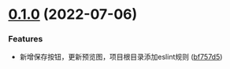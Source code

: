 # [0.1.0](https://github.com/hefeixiao/vue-minder-editor-modify/compare/v0.3.12...v0.1.0) (2022-07-06)

### Features

* 新增保存按钮，更新预览图，项目根目录添加eslint规则 ([bf757d5](https://github.com/hefeixiao/vue-minder-editor-modify/commit/bf757d577c93448c0c5a015491cf688ef6572d44))



